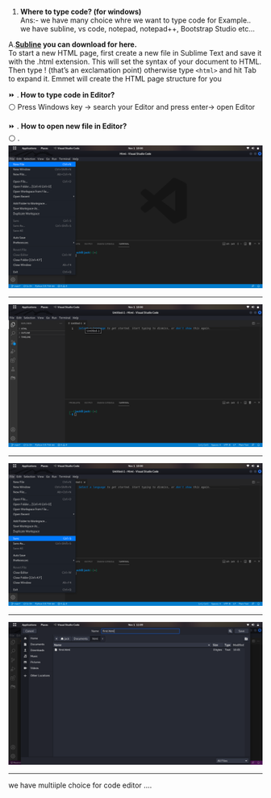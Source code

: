 1. <strong>Where to type code? (for windows)</strong><br>
Ans:- we have many choice whre we want to type code for Example.. we have subline, vs code, notepad, notepad++, Bootstrap Studio etc... <br>


A.<strong><a href="https://www.sublimetext.com/download">Subline</a> you can download for here.</strong><br>
To start a new HTML page, first create a new file in Sublime Text and save it with the .html extension. This will set the syntax of your document to HTML. Then type ! (that’s an exclamation point) otherwise type ```<html>``` and hit Tab to expand it. Emmet will create the HTML page structure for you
 
⏩ .<strong> How to type code in Editor?</strong><br>
⚪ Press Windows key -> search your Editor and press enter-> open Editor

⏩ . <strong>How to open new file in Editor?</strong><br>
⚪ . <img src="new.png">
<br>
********************************************************************************************************************************************************************

<img src="newopen.png">

********************************************************************************************************************************************************************

<img src="saveclick.png">

********************************************************************************************************************************************************************

<img src="save.png">

********************************************************************************************************************************************************************

we have multiiple choice for code editor ....

